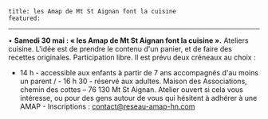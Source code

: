 	title: les Amap de Mt St Aignan font la cuisine
	featured:
---

•	**Samedi 30 mai : « les Amap de Mt St Aignan font la cuisine ».** Ateliers
cuisine. L'idée est de prendre le contenu d'un panier, et de faire des recettes
originales. Participation libre. Il est prévu deux créneaux au choix :
- 14 h - accessible aux enfants à partir de 7 ans accompagnés d'au moins un
parent / - 16 h 30 -  réservé aux adultes.
Maison des Associations, chemin des cottes – 76 130 Mt St Aignan. Atelier ouvert
si cela vous intéresse, ou pour des gens autour de vous qui hésitent à adhérer à
une AMAP - Inscriptions : <contact@reseau-amap-hn.com>


